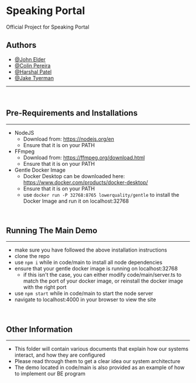 # Speaking Portal
Official Project for Speaking Portal

## Authors

- [@John Elder](https://github.com/justchecking)
- [@Colin Pereira](https://github.com/ZuShi0)
- [@Harshal Patel](https://github.com/Harshal609)
- [@Jake Tyerman](https://github.com/jtyrmn)  

<hr>
<br>

## Pre-Requirements and Installations
<hr>

- NodeJS
    - Download from: https://nodejs.org/en
    - Ensure that it is on your PATH
- FFmpeg
    - Download from: https://ffmpeg.org/download.html
    - Ensure that it is on your PATH
- Gentle Docker Image
    - Docker Desktop can be downloaded here: https://www.docker.com/products/docker-desktop/
    - Ensure that it is on your PATH
    - use `docker run -P 32768:8765 lowerquality/gentle` to install the Docker Image and run it on localhost:32768

<br>

## Running The Main Demo
<hr>

- make sure you have followed the above installation instructions
- clone the repo
- use `npm i` while in code/main to install all node dependencies
- ensure that your gentle docker image is running on localhost:32768
    - if this isn't the case, you can either modify code/main/server.ts to match the port of your docker image, or reinstall the docker image with the right port
- use `npm start` while in code/main to start the node server
- navigate to localhost:4000 in your browser to view the site

<br>

## Other Information
<hr>

- This folder will contain various documents that explain how our systems interact, and how they are configured
- Please read through them to get a clear idea our system architecture
- The demo located in code/main is also provided as an example of how to implement our BE program
